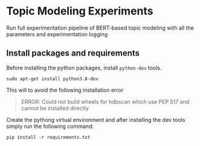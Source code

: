 # Topic Modeling Experiments

Run full experimentation pipeline of BERT-based topic modeling with all the parameters and experimentation logging

## Install packages and requirements

Before installing the python packages, install ```python-dev``` tools.
```commandline
sudo apt-get install python3.8-dev
```
This will to avoid the following installation error
>ERROR: Could not build wheels for hdbscan which use PEP 517 and cannot be installed directly

Create the pythong virtual environment and after installing the dev tools simply run the following command:
```commandline
pip install -r requirements.txt
```